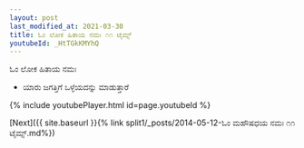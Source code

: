 ```yaml
---
layout: post
last_modified_at: 2021-03-30
title: ಓಂ ಲೋಕ ಹಿತಾಯ ನಮಃ ೧೧ ಟೈಮ್ಸ್
youtubeId: _HtTGkKMYhQ
---
```

 
 
 ಓಂ ಲೋಕ ಹಿತಾಯ ನಮಃ  
 
 -  ಯಾರು ಜಗತ್ತಿಗೆ ಒಳ್ಳೆಯದನ್ನು ಮಾಡುತ್ತಾರೆ 
 
  
 
  
 
 
 
 
 
 


{% include youtubePlayer.html id=page.youtubeId %}
 
[Next]({{ site.baseurl }}{% link  split1/_posts/2014-05-12-ಓಂ ಮಹೌಷಧಯ ನಮಃ ೧೧ ಟೈಮ್ಸ್.md%})
 
